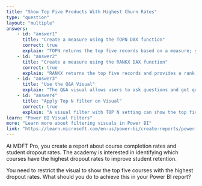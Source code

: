 ```yaml
---
title: "Show Top Five Products With Highest Churn Rates"
type: "question"
layout: "multiple"
answers:
    - id: "answer1"
      title: "Create a measure using the TOPN DAX function"
      correct: true
      explain: "TOPN returns the top five records based on a measure; you may still need to sort the visual to display them in descending order."
    - id: "answer2"
      title: "Create a measure using the RANKX DAX function"
      correct: true
      explain: "RANKX returns the top five records and provides a rank for ordering from highest to lowest."
    - id: "answer3"
      title: "Use the Q&A Visual"
      explain: "The Q&A visual allows users to ask questions and get quick insights, but it does not create permanent visuals that can be shared in a report. Therefore, it is not suitable for restricting a report visual to the top five courses for sharing with MDFT Pro."
    - id: "answer4"
      title: "Apply Top N filter on Visual"
      correct: true
      explain: "A visual filter with TOP N setting can show the top five products in a visualization."
learn: "Power BI Visual Filters"
more: "Learn more about filtering visuals in Power BI"
link: "https://learn.microsoft.com/en-us/power-bi/create-reports/power-bi-report-add-filter"
---
```

At MDFT Pro, you create a report about course completion rates and student dropout rates. The academy is interested in identifying which courses have the highest dropout rates to improve student retention.

You need to restrict the visual to show the top five courses with the highest dropout rates. What should you do to achieve this in your Power BI report?
